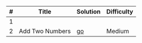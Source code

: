 <!-- # leetcode
leetcode 上的一些算法题,积累多了估计会做一个分类

# 数组

| 难度 | 题目 | 实现语言 |
|------|------|----------|
|      |      |          |

# 字符串处理

| 难度 |        题目       | 实现语言 |
|------|-------------------|----------|
| Easy | [344.ReverseString](https://leetcode.com/problems/reverse-string/description/) | [go](https://github.com/wljgithub/leetcode-/blob/master/%E5%AD%97%E7%AC%A6%E4%B8%B2%E5%A4%84%E7%90%86/AC-Easy-344.ReverseString.go) [python]()     |
|      |                   |          |

&nbsp;
# 其他

| 难度 |                                  题目                                  |      实现语言     |
|------|------------------------------------------------------------------------|-------------------|
| Easy | [412. Fizz Buzz](https://leetcode.com/problems/fizz-buzz/description/) | [go](https://github.com/wljgithub/leetcode-/blob/master/%E5%85%B6%E4%BB%96/AC-Easy-412.FizzBuzz.go) [python]() |
|      |                                                                        |                   |


&nbsp;
# 数学

| 难度 |                                              题目                                              |      实现语言     |
|------|------------------------------------------------------------------------------------------------|-------------------|
| Easy | [633. Sum of Square Numbers](https://leetcode.com/problems/sum-of-square-numbers/description/) | [go](https://github.com/wljgithub/leetcode-/blob/master/%E6%95%B0%E5%AD%A6/AC-Easy-633.SumofSquareNumbers.go) [python]() |
| Easy |  [171. Excel Sheet Column Number](https://leetcode.com/problems/excel-sheet-column-number/description/)                                                                | [go](https://github.com/wljgithub/leetcode-/blob/master/%E6%95%B0%E5%AD%A6/AC-Easy-171.ExcelSheetColumnNumber.go) [python]() |
| Easy |  [258. Add Digits](https://leetcode.com/problems/add-digits/description/)                                                                | [go](https://github.com/wljgithub/leetcode-/blob/master/%E6%95%B0%E5%AD%A6/Easy-258.AddDigits.go) [python]() |
| Easy |  []()                                                                | [go]() [python]() |
| Easy |  []()                                                                | [go]() [python]() |


# 双指针
| Easy | [--283. Move Zeroes](https://leetcode.com/problems/move-zeroes/description/) | [go]() [python]() |
| Easy | [167. Two Sum II - Input array is sorted](https://leetcode.com/problems/two-sum-ii-input-array-is-sorted/description/)                                                                       | [go]() [python]() |
| Easy | []()                                                                       | [go]() [python]() |
| Easy | []()                                                                       | [go]() [python]() |
| Easy |  []()                                                                | [go]() [python]() |
| Easy |  []()                                                                | [go]() [python]() |
| Easy |  []()                                                                | [go]() [python]() |
| Easy |  []()                                                                | [go]() [python]() |


 -->


| # |      Title      | Solution | Difficulty |
|---|-----------------|----------|------------|
| 1 |                 |          |            |
| 2 | Add Two Numbers | [go]()   | Medium     |



